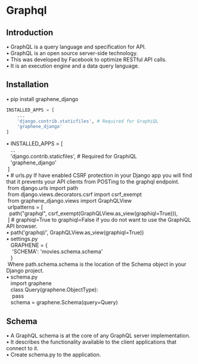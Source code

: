 # Graphql

## Introduction

•	GraphQL is a query language and specification for API. <br /> 
•	GraphQL is an open source server-side technology. <br /> 
•	This was developed by Facebook to optimize RESTful API calls. <br /> 
•	It is an execution engine and a data query language. <br /> 

## Installation

•	pip install graphene_django <br /> 
```python
INSTALLED_APPS = [
    ...
    'django.contrib.staticfiles', # Required for GraphiQL
    'graphene_django'
]

```
•	INSTALLED_APPS = [ <br /> 
      &nbsp;&nbsp;&nbsp;... <br /> 
      &nbsp;&nbsp;&nbsp;'django.contrib.staticfiles', # Required for GraphiQL <br /> 
      &nbsp;&nbsp;&nbsp;'graphene_django' <br /> 
      &nbsp;] <br /> 
•	# urls.py If have enabled CSRF protection in your Django app you will find that it prevents your API clients from POSTing to the graphql endpoint. <br /> 
      &nbsp;from django.urls import path <br /> 
      &nbsp;from django.views.decorators.csrf import csrf_exempt <br /> 
      &nbsp;from graphene_django.views import GraphQLView <br /> 
      &nbsp;urlpatterns = [ <br /> 
    	      &nbsp;&nbsp;path("graphql", csrf_exempt(GraphQLView.as_view(graphiql=True))), <br /> 
      &nbsp;] # graphiql=True to graphiql=False if you do not want to use the GraphiQL API browser. <br /> 
•	path('graphql/', GraphQLView.as_view(graphiql=True)) <br /> 
•	settings.py <br /> 
      &nbsp;&nbsp;&nbsp;GRAPHENE = { <br /> 
    	&nbsp;&nbsp;&nbsp;&nbsp;'SCHEMA': 'movies.schema.schema' <br /> 
      &nbsp;&nbsp;&nbsp;} <br /> 
      &nbsp;Where path.schema.schema is the location of the Schema object in your Django project. <br /> 
•	schema.py <br /> 
      &nbsp;&nbsp;&nbsp;import graphene <br /> 
      &nbsp;&nbsp;&nbsp;class Query(graphene.ObjectType): <br /> 
    	      &nbsp;&nbsp;&nbsp;&nbsp;pass <br /> 
      &nbsp;&nbsp;&nbsp;schema = graphene.Schema(query=Query) <br /> 

## Schema

•	A GraphQL schema is at the core of any GraphQL server implementation. <br />
•	It describes the functionality available to the client applications that connect to it. <br />
•	Create schema.py to the application. <br />
